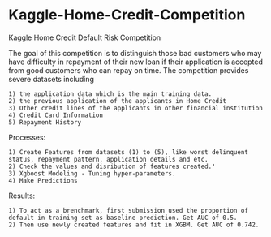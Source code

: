 # Kaggle-Home-Credit-Competition
Kaggle Home Credit Default Risk Competition


The goal of this competition is to distinguish those bad customers who may have difficulty in repayment of their new loan if their application is accepted from good customers who can repay on time. The competition provides severe datasets including 

    1) the application data which is the main training data.
    2) the previous application of the applicants in Home Credit 
    3) Other credit lines of the applicants in other financial institution
    4) Credit Card Information 
    5) Repayment History
    
  
Processes:

    1) Create Features from datasets (1) to (5), like worst delinquent status, repayment pattern, application details and etc.
    2) Check the values and disribution of features created.'
    3) Xgboost Modeling - Tuning hyper-parameters.
    4) Make Predictions
    
Results:

    1) To act as a brenchmark, first submission used the proportion of default in training set as baseline prediction. Get AUC of 0.5.
    2) Then use newly created features and fit in XGBM. Get AUC of 0.742.


    
    
   
